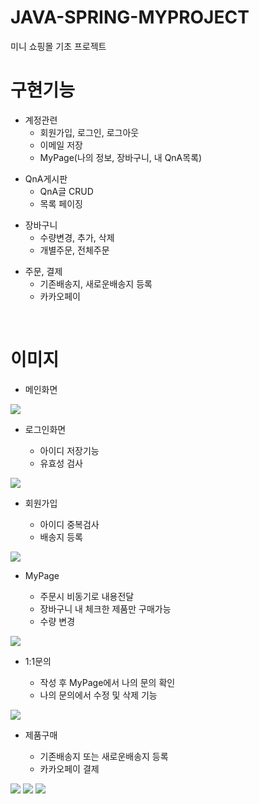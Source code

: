 # JAVA-SPRING-MYPROJECT
미니 쇼핑몰 기초 프로젝트
<br>

# 구현기능
<ul>
  <li>계정관련
    <ul>
      <li>회원가입, 로그인, 로그아웃</li>
      <li>이메일 저장</li>
      <li>MyPage(나의 정보, 장바구니, 내 QnA목록)</li>
    </ul>
  </li>
</ul>
<ul>
  <li>QnA게시판
    <ul>
      <li>QnA글 CRUD</li>
      <li>목록 페이징</li>
    </ul>
  </li>
</ul>
<ul>
  <li>장바구니
    <ul>
      <li>수량변경, 추가, 삭제</li>
      <li>개별주문, 전체주문</li>
    </ul>
  </li>
</ul>
<ul>
  <li>주문, 결제
    <ul>
      <li>기존배송지, 새로운배송지 등록</li>
      <li>카카오페이</li>
    </ul>
  </li>
</ul>
<br>

# 이미지
<ul>
  <li>메인화면</li>
</ul>
<img src="https://user-images.githubusercontent.com/67893213/194252879-1cef8546-7dc7-4aa9-8916-f69465074cd2.png">
<ul>
  <li>로그인화면</li>
    <ul>
      <li>아이디 저장기능
      <li>유효성 검사
    </ul>
</ul>
<img src="https://user-images.githubusercontent.com/67893213/194255249-8dab1f06-9d0a-48a0-aa88-422a17835eba.png">
<ul>
  <li>회원가입</li>
    <ul>
      <li>아이디 중복검사
      <li>배송지 등록
    </ul>
</ul>
<img src="https://user-images.githubusercontent.com/67893213/194256897-f0f98775-b003-465c-a1c5-042c61176e8a.png">
<ul>
  <li>MyPage</li>
    <ul>
      <li>주문시 비동기로 내용전달
      <li>장바구니 내 체크한 제품만 구매가능
      <li>수량 변경
    </ul>
</ul>
<img src="https://user-images.githubusercontent.com/67893213/194258537-675856c0-1fd3-4a2e-a241-50488ceb40cf.png">
<ul>
  <li>1:1문의</li>
    <ul>
      <li>작성 후 MyPage에서 나의 문의 확인
      <li>나의 문의에서 수정 및 삭제 기능
    </ul>
</ul>
<img src="https://user-images.githubusercontent.com/67893213/194258876-b96f4f61-c4ac-4099-948f-2d200e91a93d.png">
<ul>
  <li>제품구매</li>
    <ul>
      <li>기존배송지 또는 새로운배송지 등록
      <li>카카오페이 결제
    </ul>
</ul>
<img src="https://user-images.githubusercontent.com/67893213/194259410-236319c9-e4da-4742-96f6-186ddb250025.png">
<img src="https://user-images.githubusercontent.com/67893213/194259333-cc996088-1830-47c2-ba33-f0b4df684fc0.png">
<img src="https://user-images.githubusercontent.com/67893213/194260179-b50223ad-250c-4c68-99c6-5eff5e76c0b7.png">
